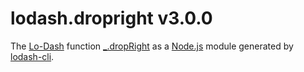 # lodash.dropright v3.0.0

The [Lo-Dash](https://lodash.com/) function [_.dropRight](http://lodash.com/docs#dropRight) as a [Node.js](http://nodejs.org/) module generated by [lodash-cli](https://www.npmjs.com/package/lodash-cli).
